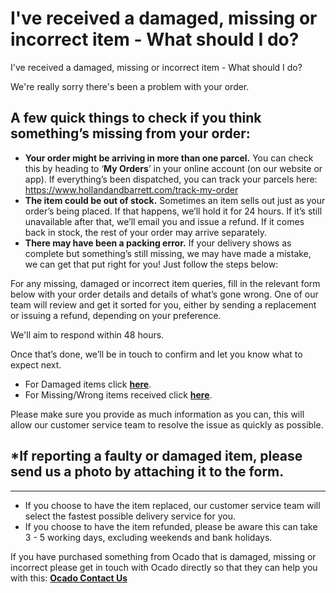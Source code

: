 # I've received a damaged, missing or incorrect item - What should I do?

I've received a damaged, missing or incorrect item - What should I do?

We're really sorry there's been a problem with your order.
## A few quick things to check if you think something’s missing from your order:
* **Your order might be arriving in more than one parcel.** You can check this by heading to ‘**My Orders**’ in your online account (on our website or app). If everything’s been dispatched, you can track your parcels here: <https://www.hollandandbarrett.com/track-my-order>
* **The item could be out of stock.** Sometimes an item sells out just as your order’s being placed. If that happens, we’ll hold it for 24 hours. If it’s still unavailable after that, we’ll email you and issue a refund. If it comes back in stock, the rest of your order may arrive separately.
* **There may have been a packing error.** If your delivery shows as complete but something’s still missing, we may have made a mistake, we can get that put right for you! Just follow the steps below:

For any missing, damaged or incorrect item queries, fill in the relevant form below with your order details and details of what’s gone wrong. One of our team will review and get it sorted for you, either by sending a replacement or issuing a refund, depending on your preference.

We'll aim to respond within 48 hours.

Once that’s done, we’ll be in touch to confirm and let you know what to expect next.

* For Damaged items click [**here**](https://help.hollandandbarrett.com/hc/en-gb/requests/new?ticket_form_id=5827877385618).
* For Missing/Wrong items received click [**here**](https://help.hollandandbarrett.com/hc/en-gb/requests/new?ticket_form_id=4416683808402).

Please make sure you provide as much information as you can, this will allow our customer service team to resolve the issue as quickly as possible.
## \*If reporting a faulty or damaged item, please send us a photo by attaching it to the form.
****

* If you choose to have the item replaced, our customer service team will select the fastest possible delivery service for you.
* If you choose to have the item refunded, please be aware this can take 3 - 5 working days, excluding weekends and bank holidays.

If you have purchased something from Ocado that is damaged, missing or incorrect please get in touch with Ocado directly so that they can help you with this: [**Ocado Contact Us**](https://www.ocado.com/content/contact-us-175896#:~:text=To%20speak%20with%20one%20of%20our%20advisors%20on%20the%20phone,us%20on%200345%20656%201234.)
